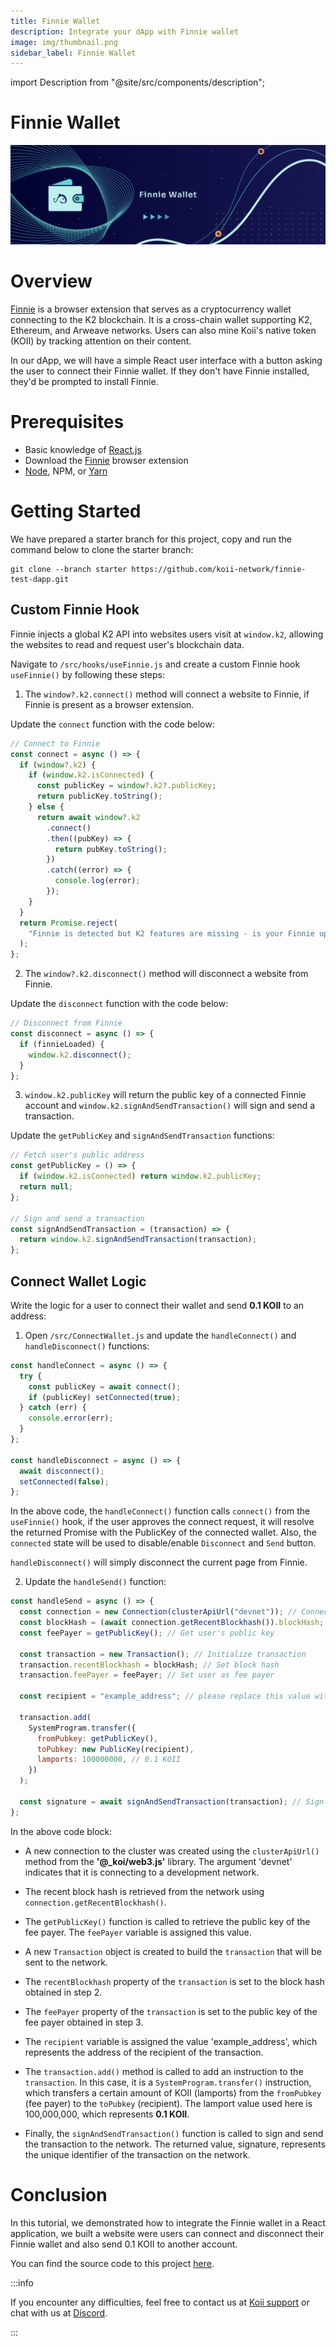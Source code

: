 ```yaml
---
title: Finnie Wallet
description: Integrate your dApp with Finnie wallet
image: img/thumbnail.png
sidebar_label: Finnie Wallet
---
```


import Description from "@site/src/components/description";

# Finnie Wallet

![Banner](<./img/Finnie_Wallet_(1).png>)

<Description
  text="Learn how to Integrate the Finnie Wallet in your dApp"
/>

# Overview

[Finnie](/develop/finnie-for-devs/welcome-to-finnie) is a browser extension that serves as a cryptocurrency wallet connecting to the K2 blockchain. It is a cross-chain wallet supporting K2, Ethereum, and Arweave networks. Users can also mine Koii's native token (KOII) by tracking attention on their content.

In our dApp, we will have a simple React user interface with a button asking the user to connect their Finnie wallet. If they don't have Finnie installed, they'd be prompted to install Finnie.

# Prerequisites
- Basic knowledge of [React.js](https://react.dev/)
- Download the [Finnie](https://chrome.google.com/webstore/detail/finnie/cjmkndjhnagcfbpiemnkdpomccnjblmj) browser extension
- [Node](https://nodejs.org/en/), NPM, or [Yarn](https://classic.yarnpkg.com/lang/en/docs/install/#mac-stable)

# Getting Started
We have prepared a starter branch for this project, copy and run the command below to clone the starter branch:

```
git clone --branch starter https://github.com/koii-network/finnie-test-dapp.git
```

## Custom Finnie Hook

Finnie injects a global K2 API into websites users visit at `window.k2`, allowing the websites to read and request user's blockchain data.

Navigate to `/src/hooks/useFinnie.js` and create a custom Finnie hook `useFinnie()` by following these steps:

1. The `window?.k2.connect()` method will connect a website to Finnie, if Finnie is present as a browser extension.

  Update the `connect` function with the code below:

```jsx title="/src/hooks/useFinnie.js"
// Connect to Finnie
const connect = async () => {
  if (window?.k2) {
    if (window.k2.isConnected) {
      const publicKey = window?.k2?.publicKey;
      return publicKey.toString();
    } else {
      return await window?.k2
        .connect()
        .then((pubKey) => {
          return pubKey.toString();
        })
        .catch((error) => {
          console.log(error);
        });
    }
  }
  return Promise.reject(
    "Finnie is detected but K2 features are missing - is your Finnie up to date? "
  );
};
```

2. The `window?.k2.disconnect()` method will disconnect a website from Finnie.

  Update the `disconnect` function with the code below:

```jsx title="/src/hooks/useFinnie.js"
// Disconnect from Finnie
const disconnect = async () => {
  if (finnieLoaded) {
    window.k2.disconnect();
  }
};
```

3. `window.k2.publicKey` will return the public key of a connected Finnie account and `window.k2.signAndSendTransaction()` will sign and send a transaction.

  Update the `getPublicKey` and `signAndSendTransaction` functions:

```jsx title="/src/hooks/useFinnie.js"
// Fetch user's public address
const getPublicKey = () => {
  if (window.k2.isConnected) return window.k2.publicKey;
  return null;
};

// Sign and send a transaction
const signAndSendTransaction = (transaction) => {
  return window.k2.signAndSendTransaction(transaction);
};
```

## Connect Wallet Logic

Write the logic for a user to connect their wallet and send **0.1 KOII** to an address:

1. Open `/src/ConnectWallet.js` and update the `handleConnect()` and `handleDisconnect()` functions:

```jsx title="/src/ConnectWallet.js"
const handleConnect = async () => {
  try {
    const publicKey = await connect();
    if (publicKey) setConnected(true);
  } catch (err) {
    console.error(err);
  }
};

const handleDisconnect = async () => {
  await disconnect();
  setConnected(false);
};
```

In the above code, the `handleConnect()` function calls `connect()` from the `useFinnie()` hook, if the user approves the connect request, it will resolve the returned Promise with the PublicKey of the connected wallet. Also, the `connected` state will be used to disable/enable `Disconnect` and `Send` button.

`handleDisconnect()` will simply disconnect the current page from Finnie.

2. Update the `handleSend()` function:

```jsx title="/src/ConnectWallet.js"
const handleSend = async () => {
  const connection = new Connection(clusterApiUrl("devnet")); // Connect to devnet
  const blockHash = (await connection.getRecentBlockhash()).blockHash; // Get block hash
  const feePayer = getPublicKey(); // Get user's public key

  const transaction = new Transaction(); // Initialize transaction
  transaction.recentBlockhash = blockHash; // Set block hash
  transaction.feePayer = feePayer; // Set user as fee payer

  const recipient = "example_address"; // please replace this value with your recipient's address

  transaction.add(
    SystemProgram.transfer({
      fromPubkey: getPublicKey(),
      toPubkey: new PublicKey(recipient),
      lamports: 100000000, // 0.1 KOII
    })
  );

  const signature = await signAndSendTransaction(transaction); // Sign transaction and get signature
};
```

In the above code block:

  - A new connection to the cluster was created using the `clusterApiUrl()` method from the  **'@_koi/web3.js'** library. The argument 'devnet' indicates that it is connecting to a development network.

  - The recent block hash is retrieved from the network using `connection.getRecentBlockhash()`.

  - The `getPublicKey()` function is called to retrieve the public key of the fee payer. The `feePayer` variable is assigned this value.

  - A new `Transaction` object is created to build the `transaction` that will be sent to the network.

  - The `recentBlockhash` property of the `transaction` is set to the block hash obtained in step 2.

  - The `feePayer` property of the `transaction` is set to the public key of the fee payer obtained in step 3.

  - The `recipient` variable is assigned the value 'example_address', which represents the address of the recipient of the transaction.

  - The `transaction.add()` method is called to add an instruction to the `transaction`. In this case, it is a `SystemProgram.transfer()` instruction, which transfers a certain amount of KOII (lamports) from the `fromPubkey` (fee payer) to the `toPubkey` (recipient). The lamport value used here is 100,000,000, which represents **0.1 KOII**.

  - Finally, the `signAndSendTransaction()` function is called to sign and send the transaction to the network. The returned value, signature, represents the unique identifier of the transaction on the network.

# Conclusion

In this tutorial, we demonstrated how to integrate the Finnie wallet in a React application, we built a website were users can connect and disconnect their Finnie wallet and also send 0.1 KOII to another account.

You can find the source code to this project [here](https://github.com/koii-network/finnie-test-dapp).

:::info

If you encounter any difficulties, feel free to contact us at [Koii support](https://share.hsforms.com/1Nmy8p6zWSN2J2skJn5EcOQc20dg) or chat with us at [Discord](https://discord.com/invite/koii).

:::